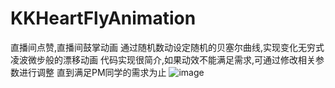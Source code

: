 # KKHeartFlyAnimation
直播间点赞,直播间鼓掌动画
通过随机数动设定随机的贝塞尔曲线,实现变化无穷式凌波微步般的漂移动画
代码实现很简介,如果动效不能满足需求,可通过修改相关参数进行调整
直到满足PM同学的需求为止
![image](https://github.com/KKKiller/KKHeartFlyAnimation/blob/master/heartFly.gif )  